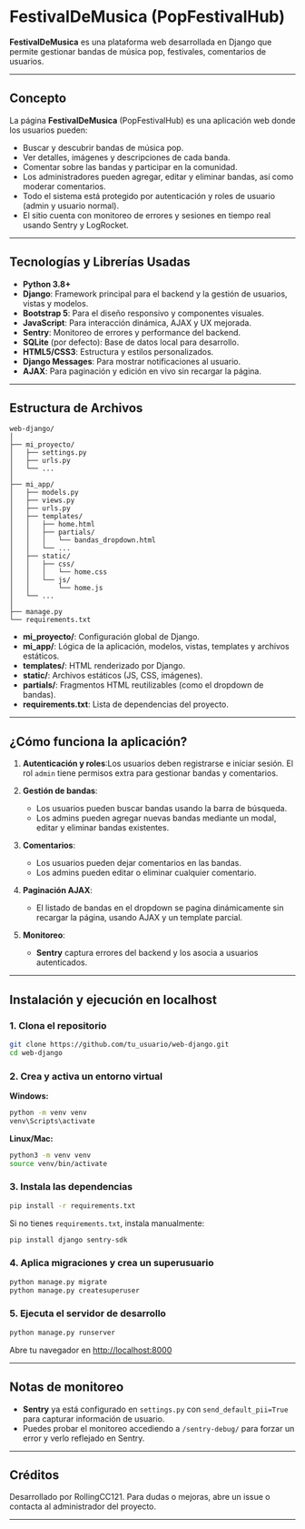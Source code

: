 # FestivalDeMusica (PopFestivalHub)

**FestivalDeMusica** es una plataforma web desarrollada en Django que permite gestionar bandas de música pop, festivales, comentarios de usuarios.

---

## Concepto

La página **FestivalDeMusica** (PopFestivalHub) es una aplicación web donde los usuarios pueden:

- Buscar y descubrir bandas de música pop.
- Ver detalles, imágenes y descripciones de cada banda.
- Comentar sobre las bandas y participar en la comunidad.
- Los administradores pueden agregar, editar y eliminar bandas, así como moderar comentarios.
- Todo el sistema está protegido por autenticación y roles de usuario (admin y usuario normal).
- El sitio cuenta con monitoreo de errores y sesiones en tiempo real usando Sentry y LogRocket.

---

## Tecnologías y Librerías Usadas

- **Python 3.8+**
- **Django**: Framework principal para el backend y la gestión de usuarios, vistas y modelos.
- **Bootstrap 5**: Para el diseño responsivo y componentes visuales.
- **JavaScript**: Para interacción dinámica, AJAX y UX mejorada.
- **Sentry**: Monitoreo de errores y performance del backend.
- **SQLite** (por defecto): Base de datos local para desarrollo.
- **HTML5/CSS3**: Estructura y estilos personalizados.
- **Django Messages**: Para mostrar notificaciones al usuario.
- **AJAX**: Para paginación y edición en vivo sin recargar la página.

---

## Estructura de Archivos

```
web-django/
│
├── mi_proyecto/
│   ├── settings.py
│   ├── urls.py
│   └── ...
│
├── mi_app/
│   ├── models.py
│   ├── views.py
│   ├── urls.py
│   ├── templates/
│   │   ├── home.html
│   │   ├── partials/
│   │   │   └── bandas_dropdown.html
│   │   └── ...
│   ├── static/
│   │   ├── css/
│   │   │   └── home.css
│   │   └── js/
│   │       └── home.js
│   └── ...
│
├── manage.py
└── requirements.txt
```

- **mi_proyecto/**: Configuración global de Django.
- **mi_app/**: Lógica de la aplicación, modelos, vistas, templates y archivos estáticos.
- **templates/**: HTML renderizado por Django.
- **static/**: Archivos estáticos (JS, CSS, imágenes).
- **partials/**: Fragmentos HTML reutilizables (como el dropdown de bandas).
- **requirements.txt**: Lista de dependencias del proyecto.

---

## ¿Cómo funciona la aplicación?

1. **Autenticación y roles**:Los usuarios deben registrarse e iniciar sesión. El rol `admin` tiene permisos extra para gestionar bandas y comentarios.
2. **Gestión de bandas**:

   - Los usuarios pueden buscar bandas usando la barra de búsqueda.
   - Los admins pueden agregar nuevas bandas mediante un modal, editar y eliminar bandas existentes.
3. **Comentarios**:

   - Los usuarios pueden dejar comentarios en las bandas.
   - Los admins pueden editar o eliminar cualquier comentario.
4. **Paginación AJAX**:

   - El listado de bandas en el dropdown se pagina dinámicamente sin recargar la página, usando AJAX y un template parcial.
5. **Monitoreo**:

   - **Sentry** captura errores del backend y los asocia a usuarios autenticados.

---

## Instalación y ejecución en localhost

### 1. Clona el repositorio

```sh
git clone https://github.com/tu_usuario/web-django.git
cd web-django
```

### 2. Crea y activa un entorno virtual

**Windows:**

```sh
python -m venv venv
venv\Scripts\activate
```

**Linux/Mac:**

```sh
python3 -m venv venv
source venv/bin/activate
```

### 3. Instala las dependencias

```sh
pip install -r requirements.txt
```

Si no tienes `requirements.txt`, instala manualmente:

```sh
pip install django sentry-sdk
```

### 4. Aplica migraciones y crea un superusuario

```sh
python manage.py migrate
python manage.py createsuperuser
```

### 5. Ejecuta el servidor de desarrollo

```sh
python manage.py runserver
```

Abre tu navegador en [http://localhost:8000](http://localhost:8000)

---

## Notas de monitoreo

- **Sentry** ya está configurado en `settings.py` con `send_default_pii=True` para capturar información de usuario.
- Puedes probar el monitoreo accediendo a `/sentry-debug/` para forzar un error y verlo reflejado en Sentry.

---

## Créditos

Desarrollado por RollingCC121.
Para dudas o mejoras, abre un issue o contacta al administrador del proyecto.

---
